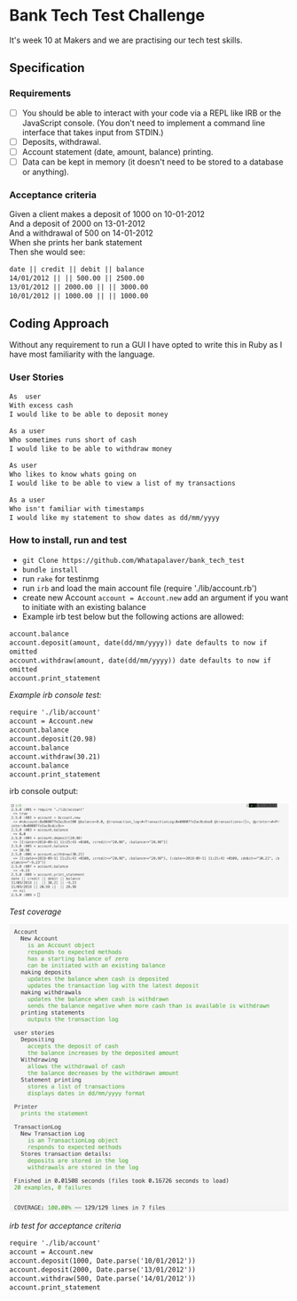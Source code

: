Bank Tech Test Challenge
======

It's week 10 at Makers and we are practising our tech test skills.

Specification
----
### Requirements
- [ ] You should be able to interact with your code via a REPL like IRB or the JavaScript console. (You don't need to implement a command line interface that takes input from STDIN.)
- [ ] Deposits, withdrawal.
- [ ] Account statement (date, amount, balance) printing.
- [ ] Data can be kept in memory (it doesn't need to be stored to a database or anything).

### Acceptance criteria
Given a client makes a deposit of 1000 on 10-01-2012  
And a deposit of 2000 on 13-01-2012  
And a withdrawal of 500 on 14-01-2012  
When she prints her bank statement  
Then she would see:  

```
date || credit || debit || balance
14/01/2012 || || 500.00 || 2500.00
13/01/2012 || 2000.00 || || 3000.00
10/01/2012 || 1000.00 || || 1000.00
```

Coding Approach
-----
Without any requirement to run a GUI I have opted to write this in Ruby as I have most familiarity with the language.

### User Stories
```
As  user
With excess cash
I would like to be able to deposit money
```
```
As a user
Who sometimes runs short of cash
I would like to be able to withdraw money
```
```
As user
Who likes to know whats going on
I would like to be able to view a list of my transactions
```
```
As a user
Who isn't familiar with timestamps
I would like my statement to show dates as dd/mm/yyyy
```

### How to install, run and test

- `git Clone https://github.com/Whatapalaver/bank_tech_test`
- `bundle install`
- run `rake` for testinmg
- run `irb` and load the main account file (require './lib/account.rb')
- create new Account `account = Account.new` add an argument if you want to initiate with an existing balance
- Example irb test below but the following actions are allowed:
```
account.balance
account.deposit(amount, date(dd/mm/yyyy)) date defaults to now if omitted
account.withdraw(amount, date(dd/mm/yyyy)) date defaults to now if omitted
account.print_statement
```

*Example irb console test:*

```
require './lib/account'
account = Account.new
account.balance
account.deposit(20.98)
account.balance
account.withdraw(30.21)
account.balance
account.print_statement
```

irb console output:

![console output](./docs/bank_test_console_test.png)

*Test coverage*

![RSPEC and SimpleCov results](./docs/bank_test_coverage.png)

*irb test for acceptance criteria*
```
require './lib/account'
account = Account.new
account.deposit(1000, Date.parse('10/01/2012'))
account.deposit(2000, Date.parse('13/01/2012'))
account.withdraw(500, Date.parse('14/01/2012'))
account.print_statement 
```
